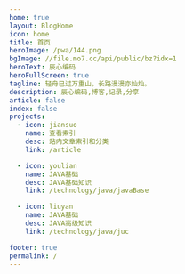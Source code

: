 ```yaml
---
home: true
layout: BlogHome
icon: home
title: 首页
heroImage: /pwa/144.png
bgImage: //file.mo7.cc/api/public/bz?idx=1
heroText: 辰心编码
heroFullScreen: true
tagline: 轻舟已过万重山，长路漫漫亦灿灿。
description: 辰心编码,博客,记录,分享
article: false
index: false
projects:
  - icon: jiansuo
    name: 查看索引
    desc: 站内文章索引和分类
    link: /article

  - icon: youlian
    name: JAVA基础
    desc: JAVA基础知识
    link: /technology/java/javaBase

  - icon: liuyan
    name: JAVA基础
    desc: JAVA高级知识
    link: /technology/java/juc

footer: true
permalink: /
---
```

